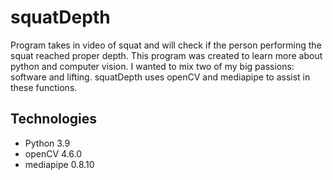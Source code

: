 # squatDepth
Program takes in video of squat and will check if the person performing the squat reached proper depth. This program was created to learn more about python and computer vision. I wanted to mix two of my big passions: software and lifting. squatDepth uses openCV and mediapipe to assist in these functions.

## Technologies

* Python 3.9
* openCV 4.6.0
* mediapipe 0.8.10

